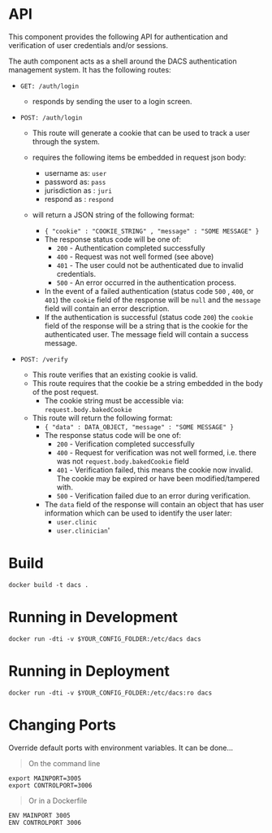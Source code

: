 # API 

This component provides the following API for authentication and verification of user credentials and/or sessions. 

The auth component acts as a shell around the DACS authentication management system. It has the following routes: 

- `GET: /auth/login`
    + responds by sending the user to a login screen. 
- `POST: /auth/login`
    + This route will generate a cookie that can be used to track a user through the system.
    + requires the following items be embedded in request json body: 
        * username as: `user`
        * password as: `pass`
        * jurisdiction as : `juri`
        * respond as : `respond`

    + will return a JSON string of the following format: 
        * `{ "cookie" : "COOKIE_STRING" , "message" : "SOME MESSAGE" }`
        * The response status code will be one of: 
            - `200` - Authentication completed successfully
            - `400` - Request was not well formed (see above)
            - `401` - The user could not be authenticated due to invalid credentials.  
            - `500` - An error occurred in the authentication process.
        * In the event of a failed authentication (status code `500` , `400`, or `401`) the `cookie` field of the response will be `null` and the `message` field will contain an error description.
        * If the authentication is successful (status code `200`) the `cookie` field of the response will be a string that is the cookie for the authenticated user. The message field will contain a success message. 

- `POST: /verify` 
    + This route verifies that an existing cookie is valid.
    + This route requires that the cookie be a string embedded in the body of the post request. 
        * The cookie string must be accessible via: `request.body.bakedCookie`
    + This route will return the following format: 
        * `{ "data" : DATA_OBJECT, "message" : "SOME MESSAGE" }`
        * The response status code will be one of: 
            - `200` - Verification completed successfully
            - `400` - Request for verification was not well formed, i.e. there was not `request.body.bakedCookie` field
            - `401` - Verification failed, this means the cookie now invalid. The cookie may be expired or have been modified/tampered with. 
            - `500` - Verification failed due to an error during verification. 
        * The `data` field of the response will contain an object that has user information which can be used to identify the user later: 
            - `user.clinic`
            - `user.clinician`'

# Build

    docker build -t dacs .

# Running in Development

    docker run -dti -v $YOUR_CONFIG_FOLDER:/etc/dacs dacs

# Running in Deployment

    docker run -dti -v $YOUR_CONFIG_FOLDER:/etc/dacs:ro dacs

# Changing Ports

Override default ports with environment variables.  It can be done...

>On the command line

    export MAINPORT=3005
    export CONTROLPORT=3006


>Or in a Dockerfile

    ENV MAINPORT 3005
    ENV CONTROLPORT 3006
